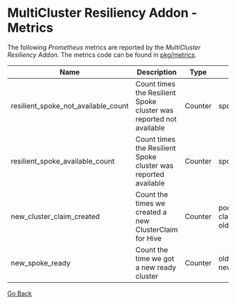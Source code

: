 # MultiCluster Resiliency Addon - Metrics

The following _Prometheus_ metrics are reported by the _MultiCluster Resiliency Addon_. The metrics code can be found in
[pkg/metrics](../pkg/metrics).

| Name                                | Description                                                        | Type    | Labels                                |
|-------------------------------------|--------------------------------------------------------------------|---------|---------------------------------------|
| resilient_spoke_not_available_count | Count times the Resilient Spoke cluster was reported not available | Counter | spoke_name                            |
| resilient_spoke_available_count     | Count times the Resilient Spoke cluster was reported available     | Counter | spoke_name                            |
| new_cluster_claim_created           | Count the times we created a new ClusterClaim for Hive             | Counter | pool_name, claim_name, old_spoke_name |
| new_spoke_ready                     | Count the time we got a new ready cluster                          | Counter | old_spoke_name, new_spoke_name        |

[Go Back](../README.md#documentation)
